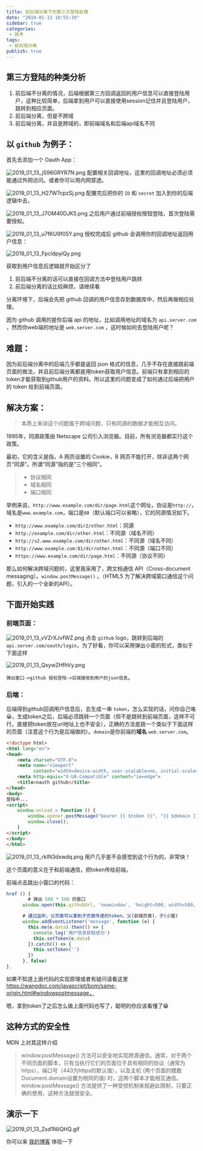 ```yaml
---
title: 前后端分离下的第三方登陆处理
date: "2019-01-13 10:55:39"
sidebar: true
categories:
 - 技术
tags:
 - 前后端分离
publish: true
---
```




## 第三方登陆的种类分析

1. 前后端不分离的情况，后端根据第三方回调返回的用户信息可以直接登陆用户，这种比较简单，后端拿到用户可以直接使用session记住并且登陆用户，跳转到相应页面。
2. 前后端分离，但是不跨域
3. 前后端分离，并且是跨域的，即前端域名和后端api域名不同



## 以 `github` 为例子：

首先去添加一个 Oauth App：

![2019_01_13_jS96GRYR7N.png](../images/2019_01_13_jS96GRYR7N.png)
配置相关回调地址，这里的回调地址必须必须能通过外网访问。或者你可以用内网穿透。

![2019_01_13_H27W7cpzSj.png](../images/2019_01_13_H27W7cpzSj.png)
配置完后把你的 `ID` 和 `secret` 加入到你的后端逻辑中去，

![2019_01_13_J7OM40DJK5.png](../images/2019_01_13_J7OM40DJK5.png)
之后用户通过前端授权按钮登陆，首次登陆需要授权。

![2019_01_13_u7fKU9f05Y.png](../images/2019_01_13_u7fKU9f05Y.png)
授权完成后 github 会调用你的回调地址返回用户信息：

![2019_01_13_FpcldpyiQy.png](../images/2019_01_13_FpcldpyiQy.png)

获取到用户信息后逻辑就开始区分了

1. 前后端不分离的话可以直接在回调方法中登陆用户跳转
2. 前后端分离的话比较麻烦，请继续看

分离环境下，后端会先把 github 回调的用户信息存到数据库中，然后再做相应处理。

因为 github 调用的是你后端 api 的地址，比如调用地址的域名为 `api.server.com` ，然而你web端的地址是 `web.server.com` ，这时候如何去登陆用户呢？

## 难题：

因为前后端分离中的后端几乎都是返回 json 格式的信息，几乎不存在直接跳前端页面的做法，并且前后端分离都是用token获取用户信息。前端只有拿到相应的token才能获取到github用户的资料。所以这里的问题变成了如何通过后端把用户的 token 给到前端页面。



## 解决方案：

> 本质上来讲这个问题属于跨域问题，只有同源的数据才能相互访问。

1995年，同源政策由 Netscape 公司引入浏览器。目前，所有浏览器都实行这个政策。

最初，它的含义是指，A 网页设置的 Cookie，B 网页不能打开，除非这两个网页“同源”。所谓“同源”指的是”三个相同“。

> - 协议相同
> - 域名相同
> - 端口相同


举例来说，`http://www.example.com/dir/page.html`这个网址，协议是`http://`，域名是`www.example.com`，端口是`80`（默认端口可以省略），它的同源情况如下。

- `http://www.example.com/dir2/other.html`：同源
- `http://example.com/dir/other.html`：不同源（域名不同）
- `http://v2.www.example.com/dir/other.html`：不同源（域名不同）
- `http://www.example.com:81/dir/other.html`：不同源（端口不同）
- `https://www.example.com/dir/page.html`：不同源（协议不同）

那么如何解决跨域问题的，这里我采用了，跨文档通信 API（Cross-document messaging）。`window.postMessage()` 。（HTML5 为了解决跨域窗口通信这个问题，引入的一个全新的API）。



## 下面开始实践

### 前端页面：

![2019_01_13_vVZrXJvfWZ.png](../images/2019_01_13_vVZrXJvfWZ.png)
点击 `github` logo，跳转到后端的 `api.server.com/oauth/login`，为了好看，你可以采用弹出小窗的形式，类似于下面这样

![2019_01_13_QxywZHfhVy.png](../images/2019_01_13_QxywZHfhVy.png)


`弹出窗口->github 授权登陆->后端接收到用户的json信息`。

### 后端：

后端得到github回调用户信息后，去生成一串 `token`，怎么实现的话，问你自己咯😀，生成token之后，后端必须跳转一个页面（但不是跳转到前端页面，这样不可行，直接把token放在url地址上也不安全），正确的方法是跳一个类似于下面这样的页面（注意这个行为是后端做的）。`domain`是你前端的**域名** `web.server.com`。

```html
<!doctype html>
<html lang="en">
<head>
    <meta charset="UTF-8">
    <meta name="viewport"
          content="width=device-width, user-scalable=no, initial-scale=1.0, maximum-scale=1.0, minimum-scale=1.0">
    <meta http-equiv="X-UA-Compatible" content="ie=edge">
    <title>oauth github</title>
</head>
<body>
登陆中...
<script>
    window.onload = function () {
        window.opener.postMessage("bearer {{ $token }}", "{{ $domain }}");
        window.close();
    }
</script>
</body>
</html>

```



![2019_01_13_rkIN3dxwdq.png](../images/2019_01_13_rkIN3dxwdq.png)
用户几乎是不会感觉到这个行为的，非常快！

这个页面的意义在于和前端通信，把token传给前端，

前端点击跳出小窗口的代码：

```js
href () {
        # 弹出 500 * 500 的窗口
      window.open(this.githubUrl, 'newwindow', 'height=500, width=500, top=0, left=0, toolbar=no, menubar=no, scrollbars=no, resizable=no,location=n o, status=no')

      # 通过监听，父页面可以拿到子页面传递的token，父(前端页面)，子(小窗)
      window.addEventListener('message', function (e) {
        this.me(e.data).then(() => {
          console.log('用户信息获取成功')
          this.setToken(e.data)
        }).catch(() => {
          this.setToken('')
        })
      }, false)
},
```

如果不知道上面代码的实现原理或者有疑问请看这里 https://wangdoc.com/javascript/bom/same-origin.html#windowpostmessage，

嗯，拿到token了之后怎么做上面代码也写了，聪明的你应该看懂了😁

## 这种方式的安全性
MDN 上对其这样介绍

> window.postMessage() 方法可以安全地实现跨源通信。通常，对于两个不同页面的脚本，只有当执行它们的页面位于具有相同的协议（通常为https），端口号（443为https的默认值），以及主机  (两个页面的模数 Document.domain设置为相同的值) 时，这两个脚本才能相互通信。window.postMessage() 方法提供了一种受控机制来规避此限制，只要正确的使用，这种方法就很安全。


## 演示一下

![2019_01_13_Zsd1NiIQHQ.gif](../images/2019_01_13_Zsd1NiIQHQ.gif)

你可以来 [我的博客](http://39.108.139.38/articles/100) 体验一下 